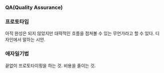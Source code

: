 ﻿### QA(Quality Assurance)
### 프로토타입
아직 완성은 되지 않았지만 대략적인 흐름을 점쳐볼 수 있는 무언가라고 할 수 있다. 디자인에서 말하는 시안. 
### 애자일기법
끝없이 프로토타이핑을 하는 것. 비용을 줄이는 것. 
###
